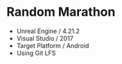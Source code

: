 # Random Marathon
- Unreal Engine / 4.21.2
- Visual Studio / 2017
- Target Platform / Android
- Using Git LFS
